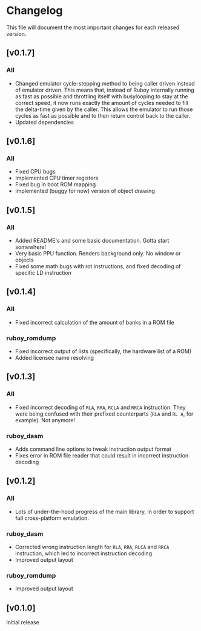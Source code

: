# Changelog

This file will document the most important changes for each released version.

## [v0.1.7]

### All
- Changed emulator cycle-stepping method to being caller driven instead of emulator driven. This means that, instead of Ruboy internally running as fast as possible and throttling itself with busylooping to stay at the correct speed, it now runs exactly the amount of cycles needed to fill the delta-time given by the caller. This allows the emulator to run those cycles as fast as possible and to then return control back to the caller.
- Updated dependencies

## [v0.1.6]

### All
- Fixed CPU bugs
- Implemented CPU timer registers
- Fixed bug in boot ROM mapping
- Implemented (buggy for now) version of object drawing

## [v0.1.5]

### All
- Added README's and some basic documentation. Gotta start somewhere!
- Very basic PPU function. Renders background only. No window or objects
- Fixed some math bugs with rot instructions, and fixed decoding of specific LD instruction

## [v0.1.4]

### All
- Fixed incorrect calculation of the amount of banks in a ROM file

### ruboy_romdump
- Fixed incorrect output of lists (specifically, the hardware list of a ROM)
- Added licensee name resolving

## [v0.1.3]

### All
- Fixed incorrect decoding of `RLA`, `RRA`, `RCLA` and `RRCA` instruction. They were being confused with their prefixed counterparts (`RLA` and `RL A`, for example). Not anymore!

### ruboy_dasm

- Adds command line options to tweak instruction output format
- Fixes error in ROM file reader that could result in incorrect instruction decoding

## [v0.1.2]

### All
- Lots of under-the-hood progress of the main library, in order to support full cross-platform emulation.

### ruboy_dasm

- Corrected wrong instruction length for `RLA`, `RRA`, `RLCA` and `RRCA` instruction, which
  led to incorrect instruction decoding
- Improved output layout

### ruboy_romdump

- Improved output layout

## [v0.1.0]
Initial release
